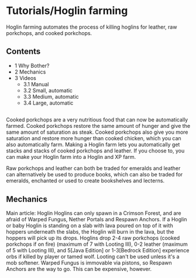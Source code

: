 # Tutorials/Hoglin farming
Hoglin farming automates the process of killing hoglins for leather, raw porkchops, and cooked porkchops.

## Contents
- 1 Why Bother?
- 2 Mechanics
- 3 Videos
	- 3.1 Manual
	- 3.2 Small, automatic
	- 3.3 Medium, automatic
	- 3.4 Large, automatic

## 
Cooked porkchops are a very nutritious food that can now be automatically farmed. Cooked porkchops restore the same amount of hunger and give the same amount of saturation as steak. Cooked porkchops also give you more saturation and restore more hunger than cooked chicken, which you can also automatically farm. Making a Hoglin farm lets you automatically get stacks and stacks of cooked porkchops and leather. If you choose to, you can make your Hoglin farm into a Hoglin and XP farm.

Raw porkchops and leather can both be traded for emeralds and leather can alternatively be used to produce books, which can also be traded for emeralds, enchanted or used to create bookshelves and lecterns.

## Mechanics
Main article: Hoglin
Hoglins can only spawn in a Crimson Forest, and are afraid of Warped Fungus, Nether Portals and Respawn Anchors. If a Hoglin or baby Hoglin is standing on a slab with lava poured on top of it with hoppers underneath the slabs, the Hoglin will burn in the lava, but the hoppers will pick up its drops. Hoglins drop 2-4 raw porkchops (cooked porkchops if on fire) (maximum of 7 with Looting III), 0-2 leather (maximum of 5 with Looting III), and 5[Java Edition] or 1-3[Bedrock Edition] experience orbs if killed by player or tamed wolf. Looting can't be used unless it's a mob softener. Warped Fungus is immovable via pistons, so Respawn Anchors are the way to go. This can be expensive, however.

